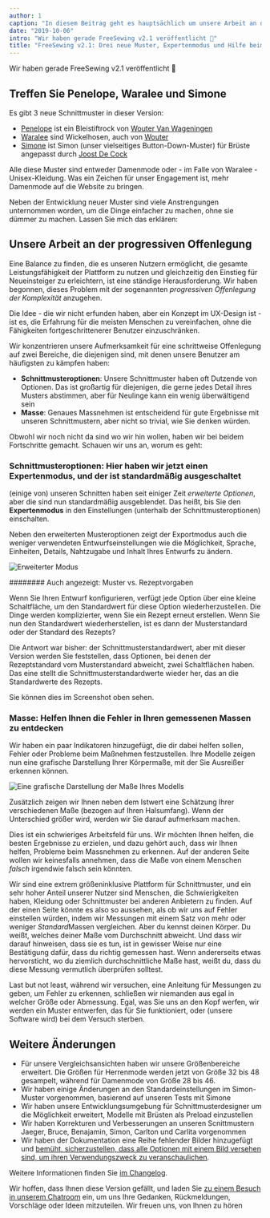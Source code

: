```yaml
---
author: 1
caption: "In diesem Beitrag geht es hauptsächlich um unsere Arbeit an der progressiven Offenlegung. Außerdem: Drei neue Schnittmuster!"
date: "2019-10-06"
intro: "Wir haben gerade FreeSewing v2.1 veröffentlicht 🎉"
title: "FreeSewing v2.1: Drei neue Muster, Expertenmodus und Hilfe beim Massnehmen"
---
```



Wir haben gerade FreeSewing v2.1 veröffentlicht 🎉

## Treffen Sie Penelope, Waralee und Simone

Es gibt 3 neue Schnittmuster in dieser Version:

 - [Penelope](/patterns/penelope) ist ein Bleistiftrock von [Wouter Van Wageningen](/users/wouter.vdub)
 - [Waralee](/patterns/waralee) sind Wickelhosen, auch von [Wouter](/users/wouter.vdub)
 - [Simone](/patterns/simone) ist Simon (unser vielseitiges Button-Down-Muster) für Brüste angepasst durch [Joost De Cock](/users/joost)

Alle diese Muster sind entweder Damenmode oder - im Falle von Waralee - Unisex-Kleidung. Was ein Zeichen für unser Engagement ist, mehr Damenmode auf die Website zu bringen.

Neben der Entwicklung neuer Muster sind viele Anstrengungen unternommen worden, um die Dinge einfacher zu machen, ohne sie dümmer zu machen. Lassen Sie mich das erklären:

## Unsere Arbeit an der progressiven Offenlegung

Eine Balance zu finden, die es unseren Nutzern ermöglicht, die gesamte Leistungsfähigkeit der Plattform zu nutzen und gleichzeitig den Einstieg für Neueinsteiger zu erleichtern, ist eine ständige Herausforderung. Wir haben begonnen, dieses Problem mit der sogenannten *progressiven Offenlegung der Komplexität* anzugehen.

Die Idee - die wir nicht erfunden haben, aber ein Konzept im UX-Design ist - ist es, die Erfahrung für die meisten Menschen zu vereinfachen, ohne die Fähigkeiten fortgeschrittenerer Benutzer einzuschränken.

Wir konzentrieren unsere Aufmerksamkeit für eine schrittweise Offenlegung auf zwei Bereiche, die diejenigen sind, mit denen unsere Benutzer am häufigsten zu kämpfen haben:

 - **Schnittmusteroptionen**: Unsere Schnittmuster haben oft Dutzende von Optionen. Das ist großartig für diejenigen, die gerne jedes Detail ihres Musters abstimmen, aber für Neulinge kann ein wenig überwältigend sein
 - **Masse**: Genaues Massnehmen ist entscheidend für gute Ergebnisse mit unseren Schnittmustern, aber nicht so trivial, wie Sie denken würden.

Obwohl wir noch nicht da sind wo wir hin wollen, haben wir bei beidem Fortschritte gemacht. Schauen wir uns an, worum es geht:

### Schnittmusteroptionen: Hier haben wir jetzt einen Expertenmodus, und der ist standardmäßig ausgeschaltet

(einige von) unseren Schnitten haben seit einiger Zeit *erweiterte Optionen*, aber die sind nun standardmäßig ausgeblendet. Das heißt, bis Sie den **Expertenmodus** in den Einstellungen (unterhalb der Schnittmusteroptionen) einschalten.

Neben den erweiterten Musteroptionen zeigt der Exportmodus auch die weniger verwendeten Entwurfseinstellungen wie die Möglichkeit, Sprache, Einheiten, Details, Nahtzugabe und Inhalt Ihres Entwurfs zu ändern.

![Erweiterter Modus](https://posts.freesewing.org/uploads/recreate_a6e2f9c4d6.png)

<Note> 

######## Auch angezeigt: Muster vs. Rezeptvorgaben

Wenn Sie Ihren Entwurf konfigurieren, verfügt jede Option über eine kleine Schaltfläche, um den Standardwert für diese Option wiederherzustellen.
Die Dinge werden komplizierter, wenn Sie ein Rezept erneut erstellen. Wenn Sie nun den Standardwert wiederherstellen, ist es dann der Musterstandard oder der Standard des Rezepts?

Die Antwort war bisher: der Schnittmusterstandardwert, aber mit dieser Version werden Sie feststellen, dass Optionen, bei denen der Rezeptstandard vom Musterstandard abweicht, zwei Schaltflächen haben. Das eine stellt die Schnittmusterstandardwerte wieder her, das an die Standardwerte des Rezepts. 

Sie können dies im Screenshot oben sehen.

</Note>

### Masse: Helfen Ihnen die Fehler in Ihren gemessenen Massen zu entdecken

Wir haben ein paar Indikatoren hinzugefügt, die dir dabei helfen sollen, Fehler oder Probleme beim Maßnehmen festzustellen. Ihre Modelle zeigen nun eine grafische Darstellung Ihrer Körpermaße, mit der Sie Ausreißer erkennen können.

![Eine grafische Darstellung der Maße Ihres Modells](https://posts.freesewing.org/uploads/model_c3fa8fc50c.png)

Zusätzlich zeigen wir Ihnen neben dem Istwert eine Schätzung Ihrer verschiedenen Maße (bezogen auf Ihren Halsumfang). Wenn der Unterschied größer wird, werden wir Sie darauf aufmerksam machen.

Dies ist ein schwieriges Arbeitsfeld für uns. Wir möchten Ihnen helfen, die besten Ergebnisse zu erzielen, und dazu gehört auch, dass wir Ihnen helfen, Probleme beim Massnehmen zu erkennen. Auf der anderen Seite wollen wir keinesfalls annehmen, dass die Maße von einem Menschen *falsch* irgendwie falsch sein könnten.

Wir sind eine extrem größeninklusive Plattform für Schnittmuster, und ein sehr hoher Anteil unserer Nutzer sind Menschen, die Schwierigkeiten haben, Kleidung oder Schnittmuster bei anderen Anbietern zu finden. Auf der einen Seite könnte es also so aussehen, als ob wir uns auf Fehler einstellen würden, indem wir Messungen mit einem Satz von mehr oder weniger *Standard*Massen vergleichen. Aber du kennst deinen Körper. Du weißt, welches deiner Maße vom Durchschnitt abweicht. Und dass wir darauf hinweisen, dass sie es tun, ist in gewisser Weise nur eine Bestätigung dafür, dass du richtig gemessen hast. Wenn andererseits etwas hervorsticht, wo du ziemlich durchschnittliche Maße hast, weißt du, dass du diese Messung vermutlich überprüfen solltest.

Last but not least, während wir versuchen, eine Anleitung für Messungen zu geben, um Fehler zu erkennen, schließen wir niemanden aus egal in welcher Größe oder Abmessung. Egal, was Sie uns an den Kopf werfen, wir werden ein Muster entwerfen, das für Sie funktioniert, oder (unsere Software wird) bei dem Versuch sterben.

## Weitere Änderungen

 - Für unsere Vergleichsansichten haben wir unsere Größenbereiche erweitert. Die Größen für Herrenmode werden jetzt von Größe 32 bis 48 gesampelt, während für Damenmode von Größe 28 bis 46.
 - Wir haben einige Änderungen an den Standardeinstellungen im Simon-Muster vorgenommen, basierend auf unseren Tests mit Simone
 - Wir haben unsere Entwicklungsumgebung für Schnittmusterdesigner um die Möglichkeit erweitert, Modelle mit Brüsten als Preload einzustellen
 - Wir haben Korrekturen und Verbesserungen an unseren Scnittmustern Jaeger, Bruce, Benajamin, Simon, Carlton und Carlita vorgenommen
 - Wir haben der Dokumentation eine Reihe fehlender Bilder hinzugefügt und [bemüht, sicherzustellen, dass alle Optionen mit einem Bild versehen sind, um ihren Verwendungszweck zu veranschaulichen](https://github.com/freesewing/freesewing.org/issues/190).

Weitere Informationen finden Sie [im Changelog](https://github.com/freesewing/freesewing/blob/develop/CHANGELOG.md).

Wir hoffen, dass Ihnen diese Version gefällt, und laden Sie [zu einem Besuch in unserem Chatroom](https://discord.freesewing.org/) ein, um uns Ihre Gedanken, Rückmeldungen, Vorschläge oder Ideen mitzuteilen. Wir freuen uns, von Ihnen zu hören 





